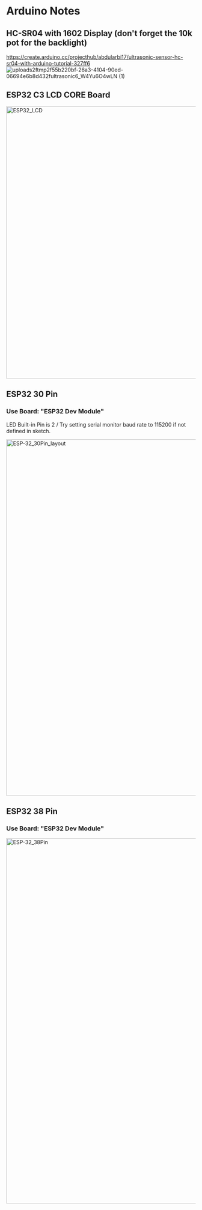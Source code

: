 # Arduino Notes

## HC-SR04 with 1602 Display (don't forget the 10k pot for the backlight)

https://create.arduino.cc/projecthub/abdularbi17/ultrasonic-sensor-hc-sr04-with-arduino-tutorial-327ff6
![uploads2ftmp2f55b220bf-26a3-4104-90ed-06694e6b8d432fultrasonic6_W4Yu6O4wLN (1)](https://user-images.githubusercontent.com/95183136/186540971-3e95af49-a592-4568-9dba-b2097033f606.png)

##  
## ESP32 C3 LCD CORE Board
<img width="725" alt="ESP32_LCD" src="https://user-images.githubusercontent.com/95183136/195641204-297c11a4-0a3b-4fd2-8433-7c56100f186a.PNG">

##
## ESP32 30 Pin
### Use Board: "ESP32 Dev Module" 
LED Built-in Pin is 2 / Try setting serial monitor baud rate to 115200 if not defined in sketch.

<img width="949" alt="ESP-32_30Pin_layout" src="https://user-images.githubusercontent.com/95183136/196055014-bd0de6ba-4f37-4087-934c-735716076187.PNG">

##
## ESP32 38 Pin
### Use Board: "ESP32 Dev Module" 

<img width="973" alt="ESP-32_38Pin" src="https://user-images.githubusercontent.com/95183136/196280340-3cdce4c2-4630-4b43-8b22-c619b09e88b1.PNG">
